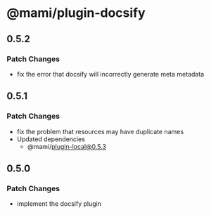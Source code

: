 # @mami/plugin-docsify

## 0.5.2

### Patch Changes

- fix the error that docsify will incorrectly generate meta metadata

## 0.5.1

### Patch Changes

- fix the problem that resources may have duplicate names
- Updated dependencies
  - @mami/plugin-local@0.5.3

## 0.5.0

### Patch Changes

- implement the docsify plugin
